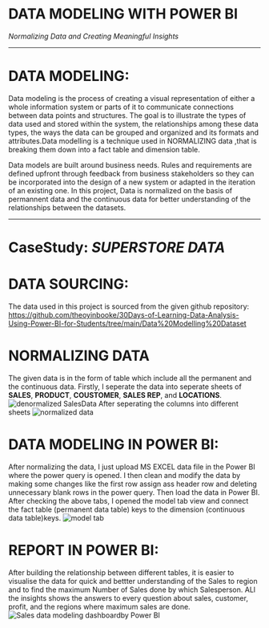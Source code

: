 # DATA MODELING WITH POWER BI

*Normalizing Data and Creating Meaningful Insights*

---

# DATA MODELING:
Data modeling is the process of creating a visual representation of either a whole information system or parts of it to communicate connections between data points and structures. The goal is to illustrate the types of data used and stored within the system, the relationships among these data types, the ways the data can be grouped and organized and its formats and attributes.Data modelling is a technique used in NORMALIZING data ,that is breaking them down into a fact table and dimension table.

Data models are built around business needs. Rules and requirements are defined upfront through feedback from business stakeholders so they can be incorporated into the design of a new system or adapted in the iteration of an existing one. In this project, Data is normalized on the basis of permannent data and the continuous data for better understanding of the relationships between the datasets.

---
#                                                           CaseStudy: *SUPERSTORE DATA*

# DATA SOURCING:
The data used in this project is sourced from the given github repository: https://github.com/theoyinbooke/30Days-of-Learning-Data-Analysis-Using-Power-BI-for-Students/tree/main/Data%20Modelling%20Dataset

# NORMALIZING DATA

The given data is in the form of table which include all the permanent and the continuous data. Firstly, I seperate the data into seperate sheets of **SALES**, **PRODUCT**, **COUSTOMER**, **SALES REP**, and **LOCATIONS**. 
![denormalized SalesData](https://user-images.githubusercontent.com/107538510/175783961-4fb009fe-1c89-4861-9a76-b6184f1f474d.PNG)
After seperating the columns into different sheets
![normalized data](https://user-images.githubusercontent.com/107538510/175783987-080e0d3c-94b7-4bf9-a2c1-f05d7a04e9e9.PNG)

# DATA MODELING IN POWER BI:

After normalizing the data, I just upload MS EXCEL data file in the Power BI where the power query is opened. I then clean and modify the data by making some changes like the first row assign ass header row and deleting unnecessary blank rows in the power query. Then load the data in Power BI. After checking the above tabs, I opened the model tab view and connect the fact table (permanent data table) keys to the dimension (continuous data table)keys.
![model tab](https://user-images.githubusercontent.com/107538510/175784265-aaf85467-050f-438b-b2ab-05306f2c75fb.PNG)

# REPORT IN POWER BI:

After building the relationship between different tables, it is easier to visualise the data for quick and bettter understanding of the Sales to region and to find the maximum Number of Sales done by which Salesperson. ALl the insights shows the answers to every question about sales, customer, profit, and the regions where maximum sales are done.
![Sales data modeling dashboardby Power BI](https://user-images.githubusercontent.com/107538510/175784395-7a8a9c8b-9f4b-4605-b3cd-3b4cf6fa2c7a.PNG)
